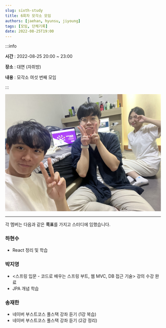 ```yaml
---
slug: sixth-study
title: 6회차 모각소 모임
authors: [jaehan, hyunsu, jiyoung]
tags: [모임, 단체기록]
date: 2022-08-25T19:00
---
```


:::info

**시간** : 2022-08-25 20:00 ~ 23:00

**장소** : 대면 (자취방)

**내용** : 모각소 여섯 번째 모임

:::

![6회차 단체사진](./img.jpg)

---

각 멤버는 다음과 같은 **목표**를 가지고 스터디에 임했습니다.

### 하현수

- React 정리 및 학습

### 박지영

- <스프링 입문 - 코드로 배우는 스프링 부트, 웹 MVC, DB 접근 기술> 강의 수강 완료
- JPA 개념 학습

### 송재한

- 네이버 부스트코스 풀스택 강좌 듣기 (1강 복습)
- 네이버 부스트코스 풀스택 강좌 듣기 (2강 정리)
